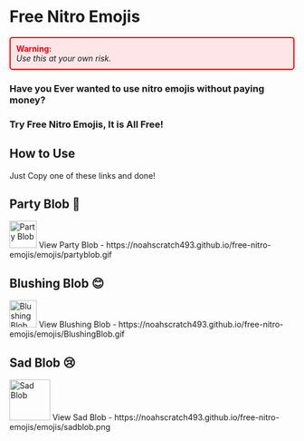 # Free Nitro Emojis

<div style="border: 2px solid red; padding: 10px; background-color: #ffe6e6; border-radius: 5px;">
    <strong><span style="color: red;">Warning:</span></strong><br>
    <em>Use this at your own risk.</em>
</div>



### Have you Ever wanted to use nitro emojis without paying money? 
### Try Free Nitro Emojis, It is All Free!

## How to Use

Just Copy one of these links and done!

## Party Blob 🎉
<img src="https://noahscratch493.github.io/free-nitro-emojis/emojis/partyblob.png" alt="Party Blob" width="48" height="48">  
View Party Blob - https://noahscratch493.github.io/free-nitro-emojis/emojis/partyblob.gif

## Blushing Blob 😊
<img src="https://noahscratch493.github.io/free-nitro-emojis/emojis/BlushingBlob.gif" alt="Blushing Blob" width="48">  
View Blushing Blob - https://noahscratch493.github.io/free-nitro-emojis/emojis/BlushingBlob.gif

## Sad Blob 😢
<img src="https://noahscratch493.github.io/free-nitro-emojis/emojis/sadblob.png" alt="Sad Blob" width="72" height="72">  
View Sad Blob - https://noahscratch493.github.io/free-nitro-emojis/emojis/sadblob.png
